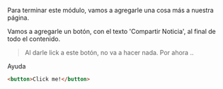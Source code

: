 Para terminar este módulo, vamos a agregarle una cosa más a nuestra página.

Vamos a agregarle un botón, con el texto 'Compartir Noticia', al final de todo el contenido.

> Al darle lick a este botón, no va a hacer nada. Por ahora ..

Ayuda

```HTML
<button>Click me!</button>
```
